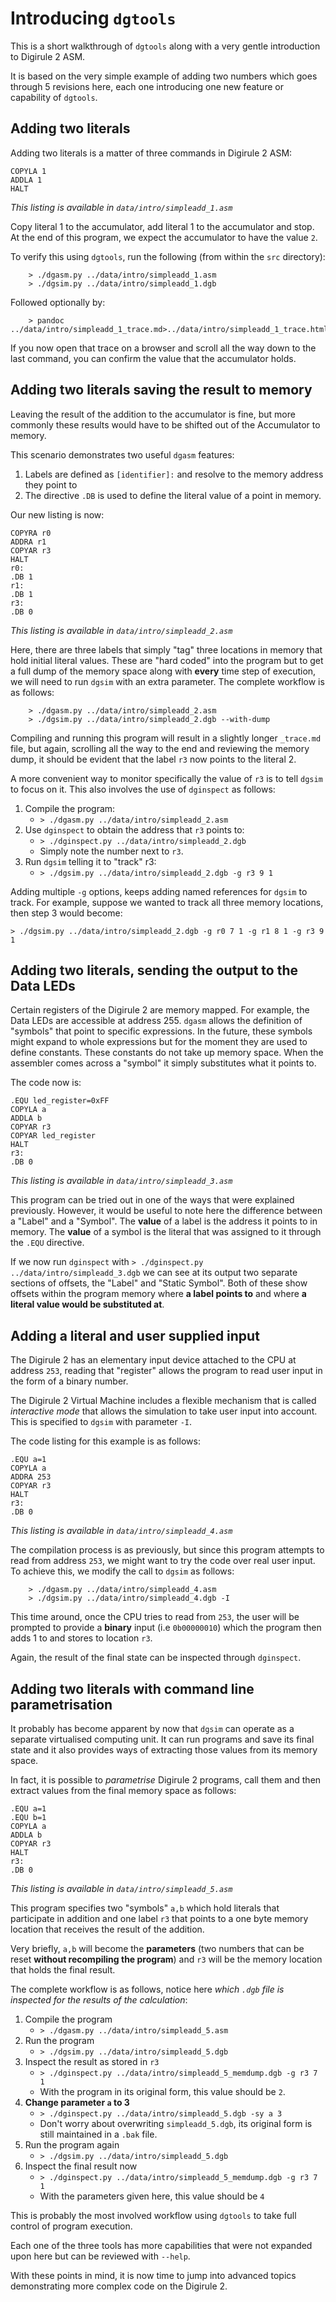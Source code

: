 # Introducing `dgtools`

This is a short walkthrough of `dgtools` along with a very gentle introduction to Digirule 2 ASM.

It is based on the very simple example of adding two numbers which goes through 5 revisions here, 
each one introducing one new feature or capability of `dgtools`.

## Adding two literals

Adding two literals is a matter of three commands in Digirule 2 ASM:

```
COPYLA 1
ADDLA 1
HALT
```

*This listing is available in `data/intro/simpleadd_1.asm`*

Copy literal 1 to the accumulator, add literal 1 to the accumulator and stop.
At the end of this program, we expect the accumulator to have the value `2`.

To verify this using `dgtools`, run the following (from within the `src` directory):

```
    > ./dgasm.py ../data/intro/simpleadd_1.asm
    > ./dgsim.py ../data/intro/simpleadd_1.dgb
```

Followed optionally by:

```
    > pandoc ../data/intro/simpleadd_1_trace.md>../data/intro/simpleadd_1_trace.html
```

If you now open that trace on a browser and scroll all the way down to the last command, you can confirm the value that 
the accumulator holds.
 
## Adding two literals saving the result to memory
 
Leaving the result of the addition to the accumulator is fine, but more commonly these results would have to be shifted
out of the Accumulator to memory.

This scenario demonstrates two useful `dgasm` features:

1. Labels are defined as `[identifier]:` and resolve to the memory address they point to
2. The directive `.DB` is used to define the literal value of a point in memory.

Our new listing is now:

```
COPYRA r0
ADDRA r1
COPYAR r3
HALT
r0:
.DB 1
r1:
.DB 1
r3:
.DB 0
```

*This listing is available in `data/intro/simpleadd_2.asm`*

Here, there are three labels that simply "tag" three locations in memory that hold initial literal values.
These are "hard coded" into the program but to get a full dump of the memory space along with **every** time step 
of execution, we will need to run `dgsim` with an extra parameter. The complete workflow is as follows:

```
    > ./dgasm.py ../data/intro/simpleadd_2.asm
    > ./dgsim.py ../data/intro/simpleadd_2.dgb --with-dump
```

Compiling and running this program will result in a slightly longer `_trace.md` file, but again, scrolling all the 
way to the end and reviewing the memory dump, it should be evident that the label `r3` now points to the literal 2.

A more convenient way to monitor specifically the value of `r3` is to tell `dgsim` to focus on it. This also 
involves the use of `dginspect` as follows:

1. Compile the program: 
    * `> ./dgasm.py ../data/intro/simpleadd_2.asm`
2. Use `dginspect` to obtain the address that `r3` points to:
    * `> ./dginspect.py ../data/intro/simpleadd_2.dgb`
    * Simply note the number next to `r3`.
3. Run `dgsim` telling it to "track" r3:
    * `> ./dgsim.py ../data/intro/simpleadd_2.dgb -g r3 9 1`

Adding multiple `-g` options, keeps adding named references for `dgsim` to track. For example, suppose we wanted 
to track all three memory locations, then step 3 would become: 

`> ./dgsim.py ../data/intro/simpleadd_2.dgb -g r0 7 1 -g r1 8 1 -g r3 9 1`


## Adding two literals, sending the output to the Data LEDs

Certain registers of the Digirule 2 are memory mapped. For example, the Data LEDs are accessible at address 255.
`dgasm` allows the definition of "symbols" that point to specific expressions. In the future, these symbols might 
expand to whole expressions but for the moment they are used to define constants. These constants do not take up 
memory space. When the assembler comes across a "symbol" it simply substitutes what it points to.

The code now is:

```
.EQU led_register=0xFF
COPYLA a
ADDLA b
COPYAR r3
COPYAR led_register
HALT
r3:
.DB 0
```

*This listing is available in `data/intro/simpleadd_3.asm`*

This program can be tried out in one of the ways that were explained previously. However, it would be useful to note 
here the difference between a "Label" and a "Symbol". The **value** of a label is the address it points to in memory.
The **value** of a symbol is the literal that was assigned to it through the `.EQU` directive.

If we now run `dginspect` with `> ./dginspect.py ../data/intro/simpleadd_3.dgb` we can see at its output two separate 
sections of offsets, the "Label" and "Static Symbol". Both of these show offsets within the program memory where 
**a label points to** and where **a literal value would be substituted at**.

## Adding a literal and user supplied input

The Digirule 2 has an elementary input device attached to the CPU at address `253`, reading that "register" allows 
the program to read user input in the form of a binary number. 

The Digirule 2 Virtual Machine includes a flexible mechanism that is called *interactive mode* that allows the 
simulation to take user input into account. This is specified to `dgsim` with parameter `-I`.

The code listing for this example is as follows:

```
.EQU a=1
COPYLA a
ADDRA 253
COPYAR r3
HALT
r3:
.DB 0
```

*This listing is available in `data/intro/simpleadd_4.asm`*


The compilation process is as previously, but since this program attempts to read from address `253`, we might want to 
try the code over real user input. To achieve this, we modify the call to `dgsim` as follows:


```
    > ./dgasm.py ../data/intro/simpleadd_4.asm
    > ./dgsim.py ../data/intro/simpleadd_4.dgb -I
```

This time around, once the CPU tries to read from `253`, the user will be prompted to provide a **binary** input 
(i.e `0b00000010`) which the program then adds 1 to and stores to location `r3`.

Again, the result of the final state can be inspected through `dginspect`.

## Adding two literals with command line parametrisation

It probably has become apparent by now that `dgsim` can operate as a separate virtualised computing unit. It can 
run programs and save its final state and it also provides ways of extracting those values from its memory space.

In fact, it is possible to *parametrise* Digirule 2 programs, call them and then extract values from the final memory 
space as follows:

```
.EQU a=1
.EQU b=1
COPYLA a
ADDLA b
COPYAR r3
HALT
r3:
.DB 0
```

*This listing is available in `data/intro/simpleadd_5.asm`*

This program specifies two "symbols" `a,b` which hold literals that participate in addition and one label `r3` that 
points to a one byte memory location that receives the result of the addition.

Very briefly, `a,b` will become the **parameters** (two numbers that can be reset **without recompiling the program**) 
and `r3` will be the memory location that holds the final result.

The complete workflow is as follows, notice here *which `.dgb` file is inspected for the results of the calculation*:

1. Compile the program
    * `> ./dgasm.py ../data/intro/simpleadd_5.asm`
2. Run the program
    * `> ./dgsim.py ../data/intro/simpleadd_5.dgb`
3. Inspect the result as stored in `r3`
    * `> ./dginspect.py ../data/intro/simpleadd_5_memdump.dgb -g r3 7 1` 
    * With the program in its original form, this value should be `2`.
4. **Change parameter `a` to 3**
    * `> ./dginspect.py ../data/intro/simpleadd_5.dgb -sy a 3`
    * Don't worry about overwriting `simpleadd_5.dgb`, its original form is still maintained in a `.bak` file.
5. Run the program again
    * `> ./dgsim.py ../data/intro/simpleadd_5.dgb`
6. Inspect the final result now
    * `> ./dginspect.py ../data/intro/simpleadd_5_memdump.dgb -g r3 7 1` 
    * With the parameters given here, this value should be `4`
    

This is probably the most involved workflow using `dgtools` to take full control of program execution.

Each one of the three tools has more capabilities that were not expanded upon here but can be reviewed with `--help`.

With these points in mind, it is now time to jump into advanced topics demonstrating more complex code on the Digirule 2.
